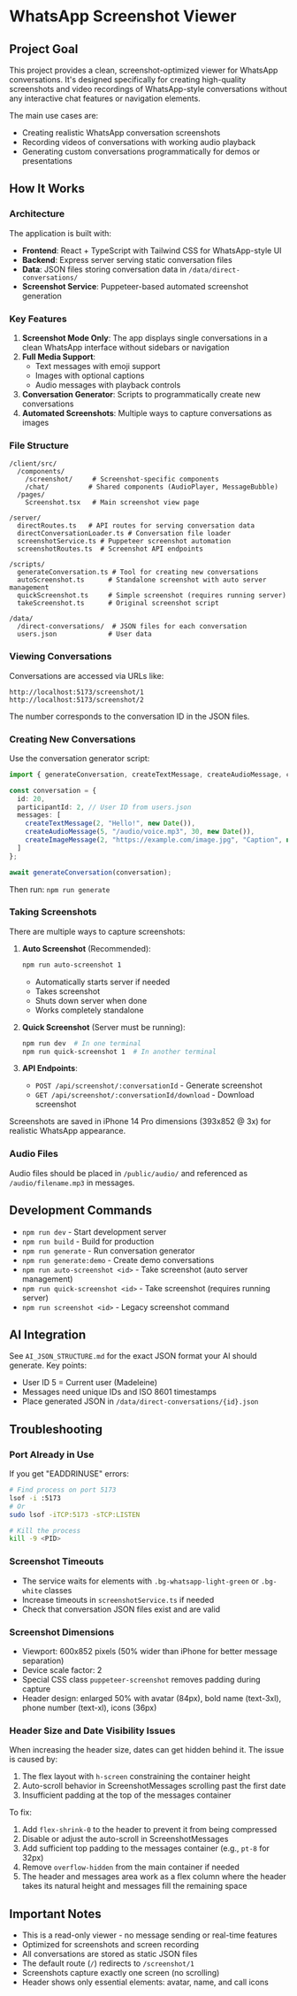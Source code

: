 # WhatsApp Screenshot Viewer

## Project Goal

This project provides a clean, screenshot-optimized viewer for WhatsApp conversations. It's designed specifically for creating high-quality screenshots and video recordings of WhatsApp-style conversations without any interactive chat features or navigation elements.

The main use cases are:
- Creating realistic WhatsApp conversation screenshots
- Recording videos of conversations with working audio playback
- Generating custom conversations programmatically for demos or presentations

## How It Works

### Architecture

The application is built with:
- **Frontend**: React + TypeScript with Tailwind CSS for WhatsApp-style UI
- **Backend**: Express server serving static conversation files
- **Data**: JSON files storing conversation data in `/data/direct-conversations/`
- **Screenshot Service**: Puppeteer-based automated screenshot generation

### Key Features

1. **Screenshot Mode Only**: The app displays single conversations in a clean WhatsApp interface without sidebars or navigation
2. **Full Media Support**: 
   - Text messages with emoji support
   - Images with optional captions
   - Audio messages with playback controls
3. **Conversation Generator**: Scripts to programmatically create new conversations
4. **Automated Screenshots**: Multiple ways to capture conversations as images

### File Structure

```
/client/src/
  /components/
    /screenshot/     # Screenshot-specific components
    /chat/          # Shared components (AudioPlayer, MessageBubble)
  /pages/
    Screenshot.tsx   # Main screenshot view page

/server/
  directRoutes.ts   # API routes for serving conversation data
  directConversationLoader.ts # Conversation file loader
  screenshotService.ts # Puppeteer screenshot automation
  screenshotRoutes.ts  # Screenshot API endpoints

/scripts/
  generateConversation.ts # Tool for creating new conversations
  autoScreenshot.ts      # Standalone screenshot with auto server management
  quickScreenshot.ts     # Simple screenshot (requires running server)
  takeScreenshot.ts      # Original screenshot script

/data/
  /direct-conversations/  # JSON files for each conversation
  users.json             # User data
```

### Viewing Conversations

Conversations are accessed via URLs like:
```
http://localhost:5173/screenshot/1
http://localhost:5173/screenshot/2
```

The number corresponds to the conversation ID in the JSON files.

### Creating New Conversations

Use the conversation generator script:

```typescript
import { generateConversation, createTextMessage, createAudioMessage, createImageMessage } from './scripts/generateConversation';

const conversation = {
  id: 20,
  participantId: 2, // User ID from users.json
  messages: [
    createTextMessage(2, "Hello!", new Date()),
    createAudioMessage(5, "/audio/voice.mp3", 30, new Date()),
    createImageMessage(2, "https://example.com/image.jpg", "Caption", new Date())
  ]
};

await generateConversation(conversation);
```

Then run: `npm run generate`

### Taking Screenshots

There are multiple ways to capture screenshots:

1. **Auto Screenshot** (Recommended):
   ```bash
   npm run auto-screenshot 1
   ```
   - Automatically starts server if needed
   - Takes screenshot
   - Shuts down server when done
   - Works completely standalone

2. **Quick Screenshot** (Server must be running):
   ```bash
   npm run dev  # In one terminal
   npm run quick-screenshot 1  # In another terminal
   ```

3. **API Endpoints**:
   - `POST /api/screenshot/:conversationId` - Generate screenshot
   - `GET /api/screenshot/:conversationId/download` - Download screenshot

Screenshots are saved in iPhone 14 Pro dimensions (393x852 @ 3x) for realistic WhatsApp appearance.

### Audio Files

Audio files should be placed in `/public/audio/` and referenced as `/audio/filename.mp3` in messages.

## Development Commands

- `npm run dev` - Start development server
- `npm run build` - Build for production
- `npm run generate` - Run conversation generator
- `npm run generate:demo` - Create demo conversations
- `npm run auto-screenshot <id>` - Take screenshot (auto server management)
- `npm run quick-screenshot <id>` - Take screenshot (requires running server)
- `npm run screenshot <id>` - Legacy screenshot command

## AI Integration

See `AI_JSON_STRUCTURE.md` for the exact JSON format your AI should generate. Key points:
- User ID 5 = Current user (Madeleine)
- Messages need unique IDs and ISO 8601 timestamps
- Place generated JSON in `/data/direct-conversations/{id}.json`

## Troubleshooting

### Port Already in Use
If you get "EADDRINUSE" errors:
```bash
# Find process on port 5173
lsof -i :5173
# Or
sudo lsof -iTCP:5173 -sTCP:LISTEN

# Kill the process
kill -9 <PID>
```

### Screenshot Timeouts
- The service waits for elements with `.bg-whatsapp-light-green` or `.bg-white` classes
- Increase timeouts in `screenshotService.ts` if needed
- Check that conversation JSON files exist and are valid

### Screenshot Dimensions
- Viewport: 600x852 pixels (50% wider than iPhone for better message separation)
- Device scale factor: 2
- Special CSS class `puppeteer-screenshot` removes padding during capture
- Header design: enlarged 50% with avatar (84px), bold name (text-3xl), phone number (text-xl), icons (36px)

### Header Size and Date Visibility Issues
When increasing the header size, dates can get hidden behind it. The issue is caused by:
1. The flex layout with `h-screen` constraining the container height
2. Auto-scroll behavior in ScreenshotMessages scrolling past the first date
3. Insufficient padding at the top of the messages container

To fix:
1. Add `flex-shrink-0` to the header to prevent it from being compressed
2. Disable or adjust the auto-scroll in ScreenshotMessages
3. Add sufficient top padding to the messages container (e.g., `pt-8` for 32px)
4. Remove `overflow-hidden` from the main container if needed
5. The header and messages area work as a flex column where the header takes its natural height and messages fill the remaining space

## Important Notes

- This is a read-only viewer - no message sending or real-time features
- Optimized for screenshots and screen recording
- All conversations are stored as static JSON files
- The default route (`/`) redirects to `/screenshot/1`
- Screenshots capture exactly one screen (no scrolling)
- Header shows only essential elements: avatar, name, and call icons